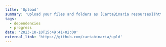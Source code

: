 ```yaml
---
title: 'Upload'
summary: 'Upload your files and folders as [CartaBinaria resourses](https://risorse.students.cs.unibo.it) for your fellow students'
tags:
  - dependencies
  - progress
date: '2023-10-10T15:49:41+02:00'
external_link: 'https://github.com/cartabinaria/upld'
---
```

